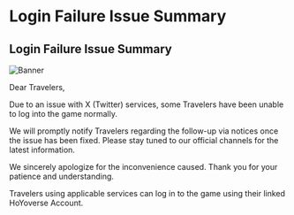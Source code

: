 # Login Failure Issue Summary
## Login Failure Issue Summary
![Banner](https://sdk.hoyoverse.com/upload/ann/2025/05/23/fe7e72baa8e4ac5e237f027a819b212e_709080540763878416.jpg)

Dear Travelers,

Due to an issue with X (Twitter) services, some Travelers have been unable to log into the game normally.

We will promptly notify Travelers regarding the follow-up via notices once the issue has been fixed. Please stay tuned to our official channels for the latest information.

We sincerely apologize for the inconvenience caused. Thank you for your patience and understanding.

Travelers using applicable services can log in to the game using their linked HoYoverse Account.
